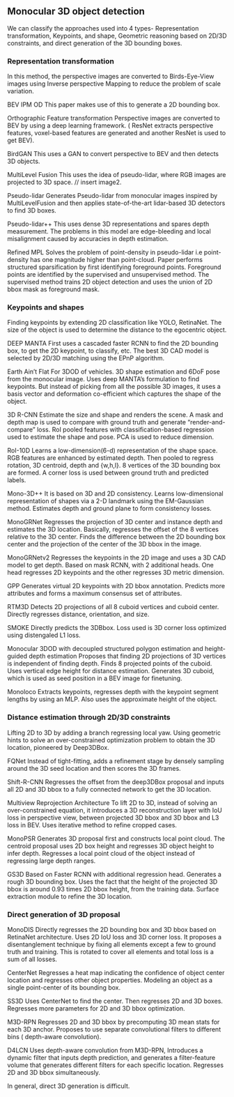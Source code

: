 ## Monocular 3D object detection 
We can classify the approaches used into 4 types- Representation transformation, Keypoints, and shape, Geometric reasoning based on 2D/3D constraints, and direct generation of the 3D bounding boxes.

### Representation transformation

In this method, the perspective images are converted to Birds-Eye-View images using Inverse perspective Mapping to reduce the problem of scale variation.


BEV IPM OD
This paper makes use of this to generate a 2D bounding box.

Orthographic Feature transformation
Perspective images are converted to BEV by using a deep learning framework. ( ResNet extracts perspective features, voxel-based features are generated and another ResNet is used to get BEV).

BirdGAN
This uses a GAN to convert perspective to BEV and then detects 3D objects. 

MultiLevel Fusion
This uses the idea of pseudo-lidar, where RGB images are projected to 3D space.
// insert image2.

Pseudo-lidar
Generates Pseudo-lidar from monocular images inspired by MultiLevelFusion and then applies state-of-the-art lidar-based 3D detectors to find 3D boxes.

Pseudo-lidar++
This uses dense 3D representations and spares depth measurement. The problems in this model are edge-bleeding and local misalignment caused by accuracies in depth estimation.

Refined MPL
Solves the problem of point-density in pseudo-lidar i.e point-density has one magnitude higher than point-cloud.
Paper performs structured sparsification by first identifying foreground points.
Foreground points are identified by the supervised and unsupervised method.
The supervised method trains 2D object detection and uses the union of 2D bbox mask as foreground mask.

### Keypoints and shapes
Finding keypoints by extending 2D classification like YOLO, RetinaNet. The size of the object is used to determine the distance to the egocentric object.

DEEP MANTA
First uses a cascaded faster RCNN to find the 2D bounding box, to get the 2D keypoint, to classify, etc.
The best 3D CAD model is selected by 2D/3D matching using the EPnP algorithm.

Earth Ain’t Flat
For 3DOD of vehicles.
3D shape estimation and  6DoF pose from the monocular image. Uses deep MANTA’s formulation to find keypoints. But instead of picking from all the possible 3D images, it uses a basis vector and deformation co-efficient which captures the shape of the object.


3D R-CNN
Estimate the size and shape and renders the scene. A mask and depth map is used to compare with ground truth and generate “render-and-compare” loss.
RoI pooled features with classification-based regression used to estimate the shape and pose.
PCA is used to reduce dimension.

RoI-10D
Learns a low-dimension(6-d) representation of the shape space. RGB features are enhanced by estimated depth. Then pooled to regress rotation,  3D centroid, depth and {w,h,l}. 8 vertices of the 3D bounding box are formed. A corner loss is used between ground truth and predicted labels.

Mono-3D++
It is based on 3D and 2D consistency. Learns low-dimensional representation of shapes via a 2-D landmark using the EM-Gaussian method. Estimates depth and ground plane to form consistency losses.

MonoGRNet
Regresses the projection of 3D center and instance depth and estimates the 3D location. Basically, regresses the offset of the 8 vertices relative to the 3D center. Finds the difference between the 2D bounding box center and the projection of the center of the 3D bbox in the image.

MonoGRNetv2
Regresses the keypoints in the 2D image and uses a 3D CAD model to get depth. Based on mask RCNN, with 2 additional heads. One head regresses 2D keypoints and the other regresses 3D metric dimension.

GPP
Generates virtual 2D keypoints with 2D bbox annotation. Predicts more attributes and forms a maximum consensus set of attributes.

RTM3D
Detects 2D projections of all 8 cuboid vertices and cuboid center. Directly regresses distance, orientation, and size.

SMOKE
Directly predicts the 3DBbox. Loss used is 3D corner loss optimized using distengaled L1 loss.

Monocular 3DOD  with decoupled structured polygon estimation and height-guided depth estimation
Proposes that finding 2D projections of 3D vertices is independent of finding depth.
Finds 8 projected points of the cuboid. Uses vertical edge height for distance estimation. 
Generates 3D cuboid, which is used as seed position in a BEV image for finetuning.

Monoloco
Extracts keypoints, regresses depth with the keypoint segment lengths by using an MLP.
Also uses the approximate height of the object.

### Distance estimation through 2D/3D constraints

Lifting 2D to 3D by adding a branch regressing local yaw. Using geometric hints to solve an over-constrained optimization problem to obtain the 3D location, pioneered by Deep3DBox.

FQNet
Instead of tight-fitting, adds a refinement stage by densely sampling around the 3D seed location and then scores the 3D frames.

Shift-R-CNN
Regresses the offset from the deep3DBox proposal and inputs all 2D and 3D bbox to a fully connected network to get the 3D location.

Multiview Reprojection Architecture
To lift 2D to 3D, instead of solving an over-constrained equation, it introduces a 3D reconstruction layer with IoU loss in perspective view, between projected 3D bbox and 3D bbox and L3 loss in BEV. Uses iterative method to refine cropped cases.

MonoPSR
Generates 3D proposal first and constructs local point cloud. The centroid proposal uses 2D box height and regresses 3D object height to infer depth.
Regresses a local point cloud of the object instead of regressing large depth ranges.

GS3D
Based on Faster RCNN with additional regression head. Generates a rough 3D bounding box. Uses the fact that the height of the projected 3D bbox is around 0.93 times 2D bbox height, from the training data.
Surface extraction module to refine the 3D location.

### Direct generation of 3D proposal

MonoDIS
Directly regresses the 2D bounding box and 3D bbox based on RetinaNet architecture. Uses 2D IoU loss and 3D corner loss. It proposes a disentanglement technique by fixing all elements except a few to ground truth and training. This is rotated to cover all elements and total loss is a sum of all losses.

CenterNet
Regresses a heat map indicating the confidence of object center location and regresses other object properties. Modeling an object as a single point-center of its bounding box.

SS3D
Uses CenterNet to find the center. Then regresses 2D and 3D boxes. Regresses more parameters for 2D and 3D bbox optimization.

M3D-RPN
Regresses 2D and 3D bbox by precomputing 3D mean stats for each 3D anchor. Proposes to use separate convolutional filters to different bins ( depth-aware convolution).

D4LCN
Uses depth-aware convolution from M3D-RPN, Introduces a dynamic filter that inputs depth prediction, and generates a filter-feature volume that generates different filters for each specific location. 
Regresses 2D and 3D bbox simultaneously.

In general, direct 3D generation is difficult.

